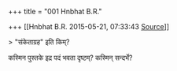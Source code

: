 +++
title = "001 Hnbhat B.R."

+++
[[Hnbhat B.R.	2015-05-21, 07:33:43 [Source](https://groups.google.com/g/samskrita/c/ZzPzzPWNRY4)]]



  
\> "संकेताग्रह" इति किम्?  

कस्मिन पुस्तके इद़ पदं भवता दृष्टम्? कस्मिन् सन्दर्भे?  

